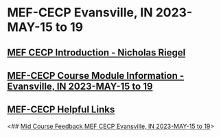 # MEF-CECP Evansville, IN 2023-MAY-15 to 19
## [MEF CECP Introduction - Nicholas Riegel](https://docs.google.com/presentation/d/11ZlK0aTZtwksAKQZjM3vuOXdUHV06VJTYQbiXrqRE7w/edit?usp=sharing)
## [MEF-CECP Course Module Information - Evansville, IN 2023-MAY-15 to 19](https://docs.google.com/spreadsheets/d/1V4OUO9NH04Mi8Aosunt0EBq-EcZEqN4TFFFGzTRwrdA/edit?usp=sharing)
## [MEF-CECP Helpful Links](https://docs.google.com/document/d/1nzROVPcKF1c28RvWyq-QCJy8JYeUmAMma6pF0houAg4/edit?usp=sharing)
<## [Mid Course Feedback MEF CECP Evansville, IN 2023-MAY-15 to 19](https://forms.gle/HhfdeKsMqGcSk9nLA)>
